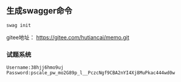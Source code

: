 
## 生成swagger命令
```shell
swag init
```

gitee地址： https://gitee.com/hutiancai/memo.git

### 试题系统

```shell
Username:38hjj6hmo9uj
Password:pscale_pw_mo2G89p_l__PczcNgf9CBA2nYI4Xj8MuPkac444wd0w
```








